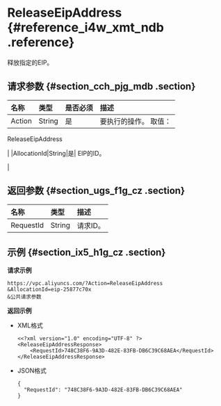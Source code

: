 # ReleaseEipAddress {#reference_i4w_xmt_ndb .reference}

释放指定的EIP。

## 请求参数 {#section_cch_pjg_mdb .section}

|名称|类型|是否必须|描述|
|:-|:-|:---|:-|
|Action|String|是| 要执行的操作。 取值：

 ReleaseEipAddress

 |
|AllocationId|String|是| EIP的ID。

 |

## 返回参数 {#section_ugs_f1g_cz .section}

|名称|类型|描述|
|:-|:-|:-|
|RequestId|String|请求ID。|

## 示例 {#section_ix5_h1g_cz .section}

**请求示例**

``` {#createVPCpub}
https://vpc.aliyuncs.com/?Action=ReleaseEipAddress
&AllocationId=eip-25877c70x
&公共请求参数
```

**返回示例**

-   XML格式

    ```
    <<?xml version="1.0" encoding="UTF-8" ?>
    <ReleaseEipAddressResponse>
        <RequestId>748C38F6-9A3D-482E-83FB-DB6C39C68AEA</RequestId>
    </ReleaseEipAddressResponse>
    ```

-   JSON格式

    ```
    {
      "RequestId": "748C38F6-9A3D-482E-83FB-DB6C39C68AEA"
    }
    ```


